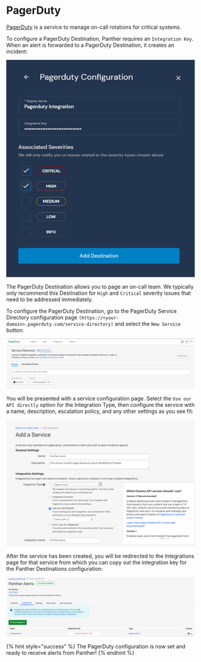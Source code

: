 # PagerDuty

[PagerDuty](https://www.pagerduty.com) is a service to manage on-call rotations for critical systems.

To configure a PagerDuty Destination, Panther requires an `Integration Key`. When an alert is forwarded to a PagerDuty Destination, it creates an incident:

![](<../../../.gitbook/assets/pagerduty-panther (7) (7) (8) (1) (1) (3) (1) (7).png>)

The PagerDuty Destination allows you to page an on-call team. We typically only recommend this Destination for `High` and `Critical` severity issues that need to be addressed immediately.

To configure the PagerDuty Destination, go to the PagerDuty Service Directory configuration page `(https://<your-domain>.pagerduty.com/service-directory)` and select the `New Service` button:

![](<../../../.gitbook/assets/pagerduty1 (6) (1) (1) (11) (1) (3).png>)

You will be presented with a service configuration page. Select the `Use our API directly` option for the Integration Type, then configure the service with a name, description, escalation policy, and any other settings as you see fit:

![](<../../../.gitbook/assets/pagerduty2 (7) (1) (1) (11) (1) (1).png>)

After the service has been created, you will be redirected to the Integrations page for that service from which you can copy out the integration key for the Panther Destinations configuration:

![](<../../../.gitbook/assets/pagerduty3 (8) (1) (1) (11) (1).png>)

{% hint style="success" %}
The PagerDuty configuration is now set and ready to receive alerts from Panther!
{% endhint %}

